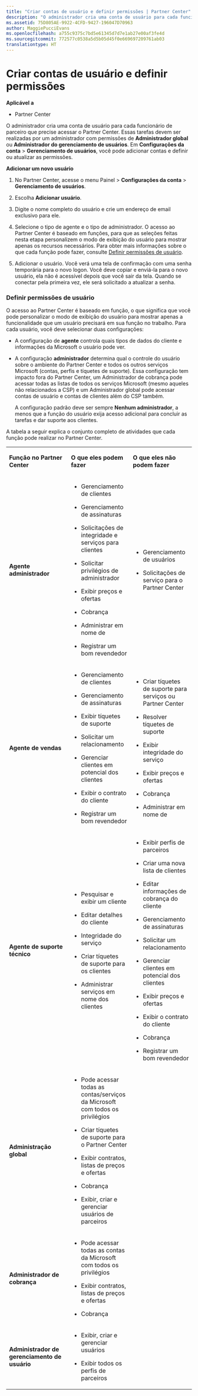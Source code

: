 ```yaml
---
title: "Criar contas de usuário e definir permissões | Partner Center"
description: "O administrador cria uma conta de usuário para cada funcionário de parceiro que precise acessar o Partner Center."
ms.assetid: 75D805AE-9922-4CFD-9427-196047D70963
author: MaggiePucciEvans
ms.openlocfilehash: a755c9375c7bd5e61345d7d7e1ab27e00af3fe4d
ms.sourcegitcommit: 772577c0538a5d5b05d45f0e669697209761ab03
translationtype: HT
---
```

# <a name="create-user-accounts-and-set-permissions"></a>Criar contas de usuário e definir permissões

**Aplicável a**

-  Partner Center

O administrador cria uma conta de usuário para cada funcionário de parceiro que precise acessar o Partner Center. Essas tarefas devem ser realizadas por um administrador com permissões de **Administrador global** ou **Administrador do gerenciamento de usuários**. Em **Configurações da conta** &gt; **Gerenciamento de usuários**, você pode adicionar contas e definir ou atualizar as permissões.

**Adicionar um novo usuário**

1.  No Partner Center, acesse o menu Painel &gt; **Configurações da conta** &gt; **Gerenciamento de usuários**.
2.  Escolha **Adicionar usuário**.

3.  Digite o nome completo do usuário e crie um endereço de email exclusivo para ele.

4.  Selecione o tipo de agente e o tipo de administrador. O acesso ao Partner Center é baseado em funções, para que as seleções feitas nesta etapa personalizem o modo de exibição do usuário para mostrar apenas os recursos necessários. Para obter mais informações sobre o que cada função pode fazer, consulte [Definir permissões de usuário](#setuserpermissions).

5.  Adicionar o usuário. Você verá uma tela de confirmação com uma senha temporária para o novo logon. Você deve copiar e enviá-la para o novo usuário, ela não é acessível depois que você sair da tela. Quando se conectar pela primeira vez, ele será solicitado a atualizar a senha.

### <a href="" id="setuserpermissions"></a>Definir permissões de usuário

O acesso ao Partner Center é baseado em função, o que significa que você pode personalizar o modo de exibição do usuário para mostrar apenas a funcionalidade que um usuário precisará em sua função no trabalho. Para cada usuário, você deve selecionar duas configurações:

-   A configuração de **agente** controla quais tipos de dados do cliente e informações da Microsoft o usuário pode ver.

-   A configuração **administrador** determina qual o controle do usuário sobre o ambiente do Partner Center e todos os outros serviços Microsoft (contas, perfis e tíquetes de suporte). Essa configuração tem impacto fora do Partner Center, um Administrador de cobrança pode acessar todas as listas de todos os serviços Microsoft (mesmo aqueles não relacionados a CSP) e um Administrador global pode acessar contas de usuário e contas de clientes além do CSP também.

    A configuração padrão deve ser sempre **Nenhum administrador**, a menos que a função do usuário exija acesso adicional para concluir as tarefas e dar suporte aos clientes.

A tabela a seguir explica o conjunto completo de atividades que cada função pode realizar no Partner Center.

<table>
<colgroup>
<col width="33%" />
<col width="33%" />
<col width="33%" />
</colgroup>
<tbody>
<tr class="odd">
<td><p><strong>Função no Partner Center</strong></p></td>
<td><p><strong>O que eles podem fazer</strong></p></td>
<td><p><strong>O que eles não podem fazer</strong></p></td>
</tr>
<tr class="even">
<td><p><strong>Agente administrador</strong></p></td>
<td><ul>
<li><p>Gerenciamento de clientes</p></li>
<li><p>Gerenciamento de assinaturas</p></li>
<li><p>Solicitações de integridade e serviços para clientes</p></li>
<li><p>Solicitar privilégios de administrador</p></li>
<li><p>Exibir preços e ofertas</p></li>
<li><p>Cobrança</p></li>
<li><p>Administrar em nome de</p></li>
<li><p>Registrar um bom revendedor</p></li>
</ul></td>
<td><ul>
<li><p>Gerenciamento de usuários</p></li>
<li><p>Solicitações de serviço para o Partner Center</p></li>
</ul></td>
</tr>
<tr class="odd">
<td><p><strong>Agente de vendas</strong></p></td>
<td><ul>
<li><p>Gerenciamento de clientes</p></li>
<li><p>Gerenciamento de assinaturas</p></li>
<li><p>Exibir tíquetes de suporte</p></li>
<li><p>Solicitar um relacionamento</p></li>
<li><p>Gerenciar clientes em potencial dos clientes</p></li>
<li><p>Exibir o contrato do cliente</p></li>
<li><p>Registrar um bom revendedor</p></li>
</ul></td>
<td><ul>
<li><p>Criar tíquetes de suporte para serviços ou Partner Center</p></li>
<li><p>Resolver tíquetes de suporte</p></li>
<li><p>Exibir integridade do serviço</p></li>
<li><p>Exibir preços e ofertas</p></li>
<li><p>Cobrança</p></li>
<li><p>Administrar em nome de</p></li>
</ul></td>
</tr>
<tr class="even">
<td><p><strong>Agente de suporte técnico</strong></p></td>
<td><ul>
<li><p>Pesquisar e exibir um cliente</p></li>
<li><p>Editar detalhes do cliente</p></li>
<li><p>Integridade do serviço</p></li>
<li><p>Criar tíquetes de suporte para os clientes</p></li>
<li><p>Administrar serviços em nome dos clientes</p></li>
</ul></td>
<td><ul>
<li><p>Exibir perfis de parceiros</p></li>
<li><p>Criar uma nova lista de clientes</p></li>
<li><p>Editar informações de cobrança do cliente</p></li>
<li><p>Gerenciamento de assinaturas</p></li>
<li><p>Solicitar um relacionamento</p></li>
<li><p>Gerenciar clientes em potencial dos clientes</p></li>
<li><p>Exibir preços e ofertas</p></li>
<li><p>Exibir o contrato do cliente</p></li>
<li><p>Cobrança</p></li>
<li><p>Registrar um bom revendedor</p></li>
</ul></td>
</tr>
<tr class="odd">
<td><p><strong>Administração global</strong></p></td>
<td><ul>
<li><p>Pode acessar todas as contas/serviços da Microsoft com todos os privilégios</p></li>
<li><p>Criar tíquetes de suporte para o Partner Center</p></li>
<li><p>Exibir contratos, listas de preços e ofertas</p></li>
<li><p>Cobrança</p></li>
<li><p>Exibir, criar e gerenciar usuários de parceiros</p></li>
</ul></td>
<td></td>
</tr>
<tr class="even">
<td><p><strong>Administrador de cobrança</strong></p></td>
<td><ul>
<li><p>Pode acessar todas as contas da Microsoft com todos os privilégios</p></li>
<li><p>Exibir contratos, listas de preços e ofertas</p></li>
<li><p>Cobrança</p></li>
</ul></td>
<td></td>
</tr>
<tr class="odd">
<td><p><strong>Administrador de gerenciamento de usuário</strong></p></td>
<td><ul>
<li><p>Exibir, criar e gerenciar usuários</p></li>
<li><p>Exibir todos os perfis de parceiros</p></li>
</ul></td>
<td></td>
</tr>
</tbody>
</table>

 

 

 



